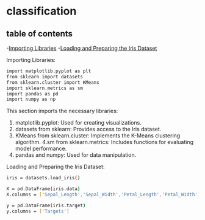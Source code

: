 # classification
## table of contents
-[Importing Libraries](import-libraries)
-[Loading and Preparing the Iris Dataset](loading-and-preparing-datasets)

 Importing Libraries:
 ```bash
import matplotlib.pyplot as plt
from sklearn import datasets
from sklearn.cluster import KMeans
import sklearn.metrics as sm
import pandas as pd
import numpy as np
```
This section imports the necessary libraries:
1. matplotlib.pyplot: Used for creating visualizations.
2. datasets from sklearn: Provides access to the Iris dataset.
3. KMeans from sklearn.cluster: Implements the K-Means clustering algorithm.
4.sm from sklearn.metrics: Includes functions for evaluating model performance.
5. pandas and numpy: Used for data manipulation.

 
 Loading and Preparing the Iris Dataset:
```bash
iris = datasets.load_iris()

X = pd.DataFrame(iris.data)
X.columns = ['Sepal_Length','Sepal_Width','Petal_Length','Petal_Width']

y = pd.DataFrame(iris.target)
y.columns = ['Targets']
```

